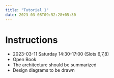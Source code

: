 ```yaml
---
title: "Tutorial 1"
date: 2023-03-08T09:52:28+05:30
---
```


# Instructions

- 2023-03-11 Saturday 14:30-17:00 (Slots 6,7,8)
- Open Book
- The architecture should be summarized
- Design diagrams to be drawn
